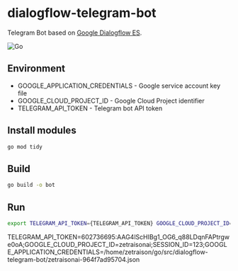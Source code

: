# dialogflow-telegram-bot
Telegram Bot based on [Google Dialogflow ES](https://cloud.google.com/dialogflow/es/docs/quick/api).

![Go](https://github.com/zetraison/dialogflow-telegram-bot/workflows/Go/badge.svg)

## Environment

- GOOGLE_APPLICATION_CREDENTIALS - Google service account key file
- GOOGLE_CLOUD_PROJECT_ID - Google Cloud Project identifier
- TELEGRAM_API_TOKEN - Telegram bot API token

## Install modules

```bash
go mod tidy
```

## Build

```bash
go build -o bot
```

## Run

```bash 
export TELEGRAM_API_TOKEN={TELEGRAM_API_TOKEN} GOOGLE_CLOUD_PROJECT_ID={GOOGLE_CLOUD_PROJECT_ID} GOOGLE_APPLICATION_CREDENTIALS={GOOGLE_APPLICATION_CREDENTIALS} && ./bot
```

TELEGRAM_API_TOKEN=602736695:AAG4lScHIBg1_OG6_q88LDqnFAPtrgwe0oA;GOOGLE_CLOUD_PROJECT_ID=zetraisonai;SESSION_ID=123;GOOGLE_APPLICATION_CREDENTIALS=/home/zetraison/go/src/dialogflow-telegram-bot/zetraisonai-964f7ad95704.json